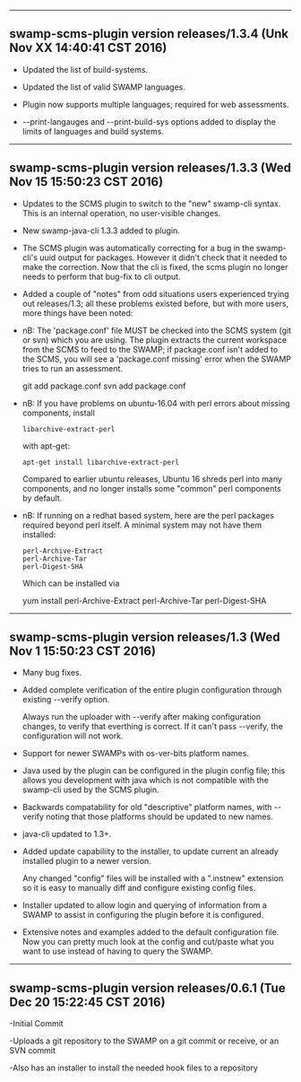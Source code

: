 ------------------------
swamp-scms-plugin version releases/1.3.4 (Unk Nov XX 14:40:41 CST 2016)
------------------------
- Updated the list of build-systems.

- Updated the list of valid SWAMP languages.

- Plugin now supports multiple languages; required for web assessments.

- --print-langauges and --print-build-sys options added to display the
  limits of languages and build systems.

------------------------
swamp-scms-plugin version releases/1.3.3 (Wed Nov  15 15:50:23 CST 2016)
------------------------
- Updates to the SCMS plugin to switch to the "new" swamp-cli syntax.  This
  is an internal operation, no user-visible changes.

- New swamp-java-cli 1.3.3 added to plugin.

- The SCMS plugin was automatically correcting for a bug in the swamp-cli's
  uuid output for packages.
  However it didn't check that it needed to make the correction.  Now
  that the cli is fixed, the scms plugin no longer needs to perform that
  bug-fix to cli output.

- Added a couple of "notes" from odd situations users experienced
  trying out releases/1.3; all these problems existed before, but
  with more users, more things have been noted:

- nB: The 'package.conf' file MUST be checked into the SCMS system
  (git or svn) which you are using.   The plugin extracts the current
  workspace from the SCMS to feed to the SWAMP; if package.conf isn't
  added to the SCMS, you will see a 'package.conf missing' error when
  the SWAMP tries to run an assessment.

	git add package.conf
	svn add package.conf

- nB: If you have problems on ubuntu-16.04 with perl errors about missing
  components, install

	  libarchive-extract-perl

  with apt-get:

	  apt-get install libarchive-extract-perl

  Compared to earlier ubuntu releases, Ubuntu 16 shreds perl into many
  components, and no longer installs some "common" perl components
  by default.

- nB: If running on a redhat based system, here are the perl packages
  required beyond perl itself.   A minimal system may not have them
  installed:

	  perl-Archive-Extract
	  perl-Archive-Tar
	  perl-Digest-SHA

  Which can be installed via

  	yum install perl-Archive-Extract perl-Archive-Tar perl-Digest-SHA
	


------------------------
swamp-scms-plugin version releases/1.3 (Wed Nov  1 15:50:23 CST 2016)
------------------------

- Many bug fixes.

- Added complete verification of the entire plugin configuration
  through existing --verify option.

  Always run the uploader with --verify after making configuration
  changes, to verify that everthing is correct.   If it can't pass
  --verify, the configuration will not work.

- Support for newer SWAMPs with os-ver-bits platform names.

- Java used by the plugin can be configured in the plugin config file;
  this allows you development with java which is not compatible with the
  swamp-cli used by the SCMS plugin.

- Backwards compatability for old "descriptive" platform names, with
  --verify noting that those platforms should be updated to new names.

- java-cli updated to 1.3+.

- Added update capabiliity to the installer, to update current an already
  installed plugin to a newer version.

  Any changed "config" files will be installed with a ".instnew" extension
  so it is easy to manually diff and configure existing config files.

- Installer updated to allow login and querying of information from
  a SWAMP to assist in configuring the plugin before it is configured.

- Extensive notes and examples added to the default configuration file.
  Now you can pretty much look at the config and cut/paste what you
  want to use instead of having to query the SWAMP.

------------------------
swamp-scms-plugin version releases/0.6.1 (Tue Dec 20 15:22:45 CST 2016)
------------------------
-Initial Commit

-Uploads a git repository to the SWAMP on a git commit or receive, or an SVN commit

-Also has an installer to install the needed hook files to a repository
